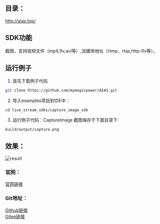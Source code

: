 ## 目录：
http://aias.top/

## SDK功能
截图，支持视频文件（mp4,flv,avi等）,流媒体地址（rtmp，rtsp,http-flv等）。

## 运行例子
1. 首先下载例子代码
```bash
git clone https://github.com/mymagicpower/AIAS.git
```

2. 导入examples项目到IDE中：
```
cd live_stream_sdks/capture_image_sdk
```

3. 运行例子代码：CaptureImage
截图保存于下面目录下:
```
build/output/capture.png
```

## 效果：
![result](https://aias-home.oss-cn-beijing.aliyuncs.com/AIAS/video_sdk/rtsp.png)

### 官网：
[官网链接](http://www.aias.top/)

### Git地址：   
[Github链接](https://github.com/mymagicpower/AIAS)    
[Gitee链接](https://gitee.com/mymagicpower/AIAS)   